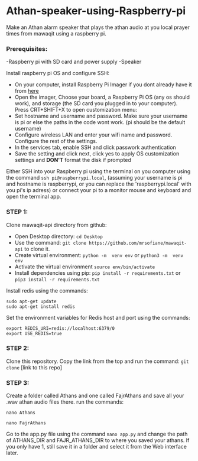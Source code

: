# Athan-speaker-using-Raspberry-pi
Make an Athan alarm speaker that plays the athan audio at you local prayer times from mawaqit using a raspberry pi.

### Prerequisites: 
 -Raspberry pi with SD card and power supply
 -Speaker

Install raspberry pi OS and configure SSH:
 - On your computer, install Raspberry Pi Imager if you dont already have it from [here](https://www.raspberrypi.com/software/)
 - Open the imager, Choose your board, a Raspberry Pi OS (any os should work), and storage (the SD card you plugged in to your computer).
Press CRT+SHIFT+X to open customization menu: 
 - Set hostname and username and password. Make sure your username is pi or else the paths in the code wont work. (pi should be the default username)
 - Configure wireless LAN and enter your wifi name and password. Configure the rest of the settings.
 - In the services tab, enable SSH and click passwork authentication
 - Save the setting and click next, click yes to apply OS customization settings and **DON'T** format the disk if prompted

Either SSH into your Raspberry pi using the terminal on you computer using the command `ssh pi@raspberrypi.local`, (assuming your username is pi and hostname is raspberrypi, or you can replace the 'raspberrypi.local' with you pi's ip adress) or connect your pi to a monitor mouse and keyboard and open the terminal app.


### STEP 1:
Clone mawaqit-api directory from github:
- Open Desktop directory: `cd Desktop`
- Use the command: `git clone https://github.com/mrsofiane/mawaqit-api` to clone it.
- Create virtual environment: `python -m  venv env` or `python3 -m  venv env`
- Activate the virtual environment `source env/bin/activate`
- Install dependencies using pip: `pip install -r requirements.txt` or `pip3 install -r requirements.txt`

Install redis using the commands:
```
sudo apt-get update
sudo apt-get install redis
```
Set the environment variables for Redis host and port using the commands:
```
export REDIS_URI=redis://localhost:6379/0
export USE_REDIS=true
```


### STEP 2:
Clone this repository. Copy the link from the top and run the command: 
  `git clone` [link to this repo]

### STEP 3:
Create a folder called Athans and one called FajrAthans and save all your .wav athan audio files there.
run the commands:
```
nano Athans
```
```
nano FajrAthans
```
Go to the app.py file using the command `nano app.py` and change the path of ATHANS_DIR and FAJR_ATHANS_DIR to where you saved your athans. If you only have 1, still save it in a folder and select it from the Web interface later.





